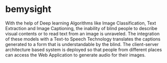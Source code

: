 # bemysight
With the help of Deep learning Algorithms like Image Classification, Text Extraction and Image Captioning, the inability of blind people to describe visual contents or to read text from an image is unraveled. The integration of these models with a Text-to Speech Technology translates the captions generated to a form that is understandable by the blind. The client-server architecture based system is deployed so that people from different places can access the Web Application to generate audio for their images.
